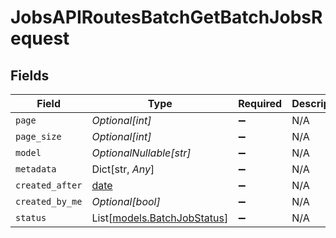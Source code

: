 # JobsAPIRoutesBatchGetBatchJobsRequest


## Fields

| Field                                                                | Type                                                                 | Required                                                             | Description                                                          |
| -------------------------------------------------------------------- | -------------------------------------------------------------------- | -------------------------------------------------------------------- | -------------------------------------------------------------------- |
| `page`                                                               | *Optional[int]*                                                      | :heavy_minus_sign:                                                   | N/A                                                                  |
| `page_size`                                                          | *Optional[int]*                                                      | :heavy_minus_sign:                                                   | N/A                                                                  |
| `model`                                                              | *OptionalNullable[str]*                                              | :heavy_minus_sign:                                                   | N/A                                                                  |
| `metadata`                                                           | Dict[str, *Any*]                                                     | :heavy_minus_sign:                                                   | N/A                                                                  |
| `created_after`                                                      | [date](https://docs.python.org/3/library/datetime.html#date-objects) | :heavy_minus_sign:                                                   | N/A                                                                  |
| `created_by_me`                                                      | *Optional[bool]*                                                     | :heavy_minus_sign:                                                   | N/A                                                                  |
| `status`                                                             | List[[models.BatchJobStatus](../models/batchjobstatus.md)]           | :heavy_minus_sign:                                                   | N/A                                                                  |
